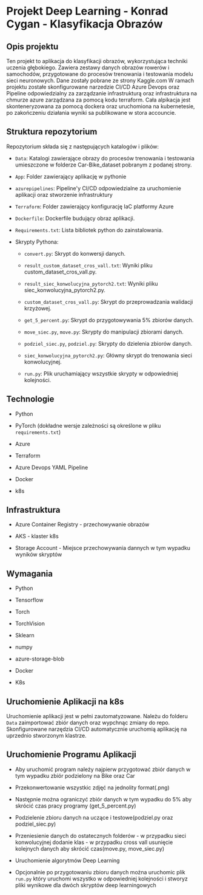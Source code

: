 # Projekt Deep Learning - Konrad Cygan - Klasyfikacja Obrazów

 

## Opis projektu

 

Ten projekt to aplikacja do klasyfikacji obrazów, wykorzystująca techniki uczenia głębokiego. Zawiera zestawy danych obrazów rowerów i samochodów, przygotowane do procesów trenowania i testowania modelu sieci neuronowych. Dane zostały pobrane ze strony Kaggle.com
W ramach projektu zostałe skonfigurowane narzedzie CI/CD Azure Devops oraz Pipeline odpowiedzialny za zarządzanie infrastrukturą oraz infrastruktura na chmurze azure zarządzana za pomocą kodu terraform.
Cała alpikacja jest skonteneryzowana za pomocą dockera oraz uruchomiona na kubernetesie, po zakończeniu działania wyniki sa publikowane w stora accouncie.

 

## Struktura repozytorium

 

Repozytorium składa się z następujących katalogów i plików:

 

- `Data`: Katalogi zawierające obrazy do procesów trenowania i testowania umieszczone w folderze Car-Bike_dataset pobranym z podanej strony.

- `App`:  Folder zawierający aplikację w pythonie

- `azurepipelines`: Pipeline'y CI/CD odpowiedzialne za uruchomienie aplikacji oraz stworzenie infrastruktury

- `Terraform`: Folder zawierający konfigurację IaC platformy Azure

- `Dockerfile`: Dockerfile budujący obraz aplikacji.

- `Requirements.txt`: Lista bibliotek python do zainstalowania.

- Skrypty Pythona:

  - `convert.py`: Skrypt do konwersji danych.

  - `result_custom_dataset_cros_vall.txt`: Wyniki pliku custom_dataset_cros_vall.py.

  - `result_siec_konwolucyjna_pytorch2.txt`: Wyniki pliku siec_konwolucyjna_pytorch2.py.

  - `custom_dataset_cros_vall.py`: Skrypt do przeprowadzania walidacji krzyżowej.

  - `get_5_percent.py`: Skrypt do przygotowywania 5% zbiorów danych.

  - `move_siec.py`, `move.py`: Skrypty do manipulacji zbiorami danych.

  - `podziel_siec.py`, `podziel.py`: Skrypty do dzielenia zbiorów danych.

  - `siec_konwolucyjna_pytorch2.py`: Główny skrypt do trenowania sieci konwolucyjnej.

  - `run.py`: Plik uruchamiający wszystkie skrypty w odpowiedniej kolejności.

 

## Technologie

 

- Python

- PyTorch (dokładne wersje zależności są określone w pliku `requirements.txt`)

- Azure

- Terraform

- Azure Devops YAML Pipeline

- Docker

- k8s

## Infrastruktura

- Azure Container Registry - przechowywanie obrazów 

- AKS - klaster k8s

- Storage Account - Miejsce przechowywania dannych w tym wypadku wyników skryptów

 

## Wymagania

 

- Python

- Tensorflow

- Torch

- TorchVision

- Sklearn

- numpy

- azure-storage-blob

- Docker

- K8s
 
## Uruchomienie Aplikacji na k8s

Uruchomienie aplikacji jest w pełni zautomatyzowane. Należu do folderu  `Data` zaimportować zbiór danych oraz wypchnąc zmiany do repo. 
Skonfigurowane narzędzia CI/CD automatycznie uruchomią aplikację na uprzednio stworzonym klastrze.


## Uruchomienie Programu Aplikacji

 

- Aby uruchomić program należy najpierw przygotować zbiór danych w tym wypadku zbiór podzielony na Bike oraz Car

- Przekonwertowanie wszystkic zdjęć na jednolity format(.png)

- Następnie można ograniczyć zbiór danych w tym wypadku do 5% aby skrócić czas pracy programy (get_5_percent.py)

- Podzielenie zbioru danych na uczące i testowe(podziel.py oraz podziel_siec.py)

- Przeniesienie danych do ostatecznych folderów - w przypadku sieci konwolucyjnej dodanie klas - w przypadku cross vall usunięcie kolejnych danych aby skrócić czas(move.py, move_siec.py)

- Uruchomienie algorytmów Deep Learning

- Opcjonalnie po przygotowaniu zbioru danych można uruchomic plik `run.py` który uruchomi wszystko w odpowiedniej kolejności i stworyz pliki wynikowe dla dwóch skryptów deep learningowych

 

